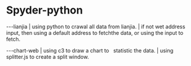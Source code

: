 # Spyder-python
---lianjia
 |   using python to crawal all data from lianjia.
 |  if not wet address input, then using a default address to fetchthe data, or using the input to fetch.
 
---chart-web
  | using c3 to draw a chart to   statistic the data.
  | using splitter.js to create a split window.
